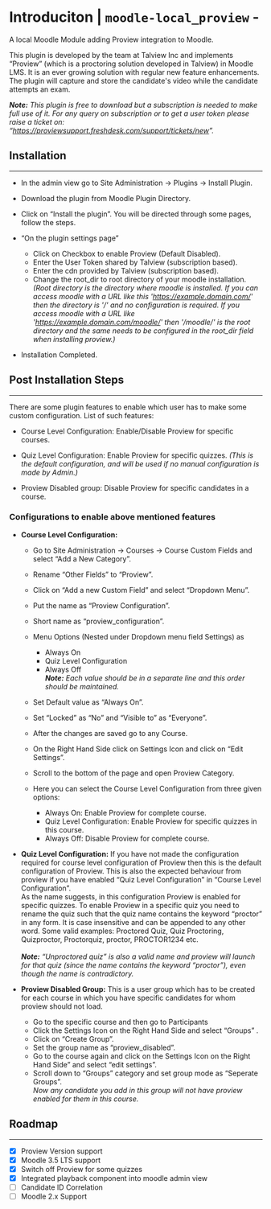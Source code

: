 # Introduciton | `moodle-local_proview` - 

A local Moodle Module adding Proview integration to Moodle.

This plugin is developed by the team at Talview Inc and implements “Proview” (which is a proctoring solution developed in Talview) in Moodle LMS. It is an ever growing solution with regular new feature enhancements. The plugin will capture and store the candidate's video while the candidate attempts an exam.

***Note:** This plugin is free to download but a subscription is needed to make full use of it. For any query on subscription or to get a user token please raise a ticket on: “<https://proviewsupport.freshdesk.com/support/tickets/new>”.*

## Installation

---

-   In the admin view go to Site Administration -> Plugins -> Install Plugin.

-   Download the plugin from Moodle Plugin Directory.

-   Click on “Install the plugin”. You will be directed through some pages, follow the steps.

-   “On the plugin settings page”
    -   Click on Checkbox to enable Proview (Default Disabled).
    -   Enter the User Token shared by Talview (subscription based).
    -   Enter the cdn provided by Talview (subscription based).
    -  Change the root_dir to root directory of your moodle installation.</br>
    *(Root directory is the directory where moodle is installed. If you can access moodle with a URL like this '<https://example.domain.com/>' then the directory is '/' and no configuration is required. If you access moodle with a URL like '<https://example.domain.com/moodle/>' then '/moodle/' is the root directory and the same needs to be configured in the root_dir field when installing proview.)*

-   Installation Completed.

## Post Installation Steps

---

There are some plugin features to enable which user has to make some custom configuration. List of such features:

-   Course Level Configuration: Enable/Disable Proview for specific courses.
-   Quiz Level Configuration: Enable Proview for specific quizzes. *(This is the default configuration, and will be used if no manual configuration is made by Admin.)*

-   Proview Disabled group: Disable Proview for specific candidates in a course.

### Configurations to enable above mentioned features

-   **Course Level Configuration:**
    -   Go to Site Administration -> Courses -> Course Custom Fields and select “Add a New Category”.

    -   Rename “Other Fields” to “Proview”.
   
    -   Click on “Add a new Custom Field” and select “Dropdown Menu”.
   
    -   Put the name as “Proview Configuration”.
   
    -   Short name as “proview_configuration”.
   
    -   Menu Options (Nested under Dropdown menu field Settings) as
        -   Always On
        -   Quiz Level Configuration
        -   Always Off</br> ***Note:** Each value should be in a separate line and this order should be maintained.*
      
    -   Set Default value as “Always On”.
   
    -   Set “Locked” as “No” and “Visible to” as “Everyone”.
   
    -   After the changes are saved go to any Course.
   
    -   On the Right Hand Side click on Settings Icon and click on “Edit Settings”.
   
    -   Scroll to the bottom of the page and open Proview Category.
   
    -   Here you can select the Course Level Configuration from three given options:
        -   Always On: Enable Proview for complete course.
        -   Quiz Level Configuration: Enable Proview for specific quizzes in this course.
        -   Always Off: Disable Proview for complete course.

-   **Quiz Level Configuration:** If you have not made the configuration required for course level configuration of Proview then this is the default configuration of Proview. This is also the expected behaviour from proview if you have enabled “Quiz Level Configuration” in “Course Level Configuration”.</br>
As the name suggests, in this configuration Proview is enabled for specific quizzes. To enable Proview in a specific quiz you need to rename the quiz such that the quiz name contains the keyword “proctor” in any form. It is case insensitive and can be appended to any other word. Some valid examples: Proctored Quiz, Quiz Proctoring, Quizproctor, Proctorquiz, proctor, PROCTOR1234 etc.</br></br>
***Note:** “Unproctored quiz” is also a valid name and proview will launch for that quiz (since the name contains the keyword “proctor”), even though the name is contradictory.*

-   **Proview Disabled Group:** This is a user group which has to be created for each course in which you have specific candidates for whom proview should not load.
    -   Go to the specific course and then go to Participants
    -   Click the Settings Icon on the Right Hand Side and select “Groups” .
    -   Click on “Create Group”.
    -   Set the group name as “proview_disabled”.
    -   Go to the course again and click on the Settings Icon on the Right Hand Side” and select “edit settings”.
    -   Scroll down to “Groups” category and set group mode as “Seperate Groups”.</br>
    *Now any candidate you add in this group will not have proview enabled for them in this course.*    

## Roadmap

---

-   [x] Proview Version support
-   [x] Moodle 3.5 LTS support
-   [x] Switch off Proview for some quizzes
-   [x] Integrated playback component into moodle admin view
-   [ ] Candidate ID Correlation
-   [ ] Moodle 2.x Support
